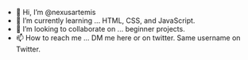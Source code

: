 - 👋 Hi, I’m @nexusartemis
- 🌱 I’m currently learning ... HTML, CSS, and JavaScript.
- 💞️ I’m looking to collaborate on ... beginner projects.
- 📫 How to reach me ... DM me here or on twitter. Same username on Twitter.

<!---
nexusartemis/nexusartemis is a ✨ special ✨ repository because its `README.md` (this file) appears on your GitHub profile.
You can click the Preview link to take a look at your changes.
--->
